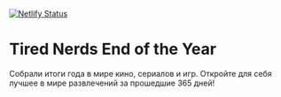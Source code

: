 [![Netlify Status](https://api.netlify.com/api/v1/badges/2a370f54-2adf-4965-bcd0-a104a3316b14/deploy-status)](https://app.netlify.com/sites/tirednerds-goty/deploys)

# Tired Nerds End of the Year

Собрали итоги года в мире кино, сериалов и игр. Откройте для себя лучшее в мире развлечений за прошедшие 365 дней!
